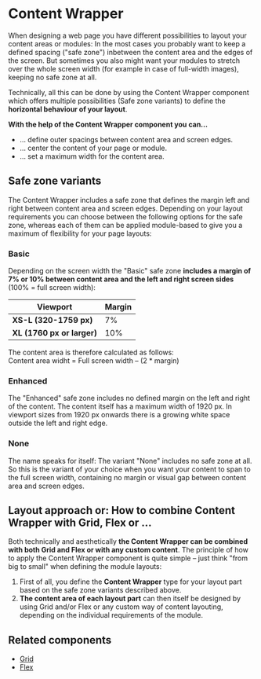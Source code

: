 # Content Wrapper

When designing a web page you have different possibilities to layout your content areas or modules: 
In the most cases you probably want to keep a defined spacing ("safe zone") inbetween the content area 
and the edges of the screen. But sometimes you also might want your modules to stretch over the whole 
screen width (for example in case of full-width images), keeping no safe zone at all.

Technically, all this can be done by using the Content Wrapper component which offers multiple possibilities 
(Safe zone variants) to define the **horizontal behaviour of your layout**. 

**With the help of the Content Wrapper component you can…**
- … define outer spacings between content area and screen edges.
- … center the content of your page or module.
- … set a maximum width for the content area.

## Safe zone variants

The Content Wrapper includes a safe zone that defines the margin left and right between content area and screen edges. 
Depending on your layout requirements you can choose between the following options for the safe zone, 
whereas each of them can be applied module-based to give you a maximum of flexibility for your page layouts:

### Basic

Depending on the screen width the "Basic" safe zone **includes a margin of 7% or 10% between 
content area and the left and right screen sides** (100% = full screen width):

| **Viewport** | **Margin** |
|--------------|------------|
| **XS-L (320-1759 px)** | 7% |
| **XL (1760 px or larger)** | 10% |

The content area is therefore calculated as follows:  
Content area widht = Full screen width – (2 * margin) 

### Enhanced

The "Enhanced" safe zone includes no defined margin on the left and right of the content. 
The content itself has a maximum width of 1920 px. In viewport sizes from 1920 px onwards there 
is a growing white space outside the left and right edge.

### None

The name speaks for itself: The variant "None" includes no safe zone at all. So this is the variant of
your choice when you want your content to span to the full screen width, containing no margin or visual 
gap between content area and screen edges.

## Layout approach or: How to combine Content Wrapper with Grid, Flex or …

Both technically and aesthetically **the Content Wrapper can be combined with both Grid and Flex or with any custom content**. 
The principle of how to apply the Content Wrapper component is quite simple – just  think "from big to small" when defining the module layouts:

1. First of all, you define the **Content Wrapper** type for your layout part based on the safe zone variants described above.
2. **The content area of each layout part** can then itself be designed by using Grid and/or Flex or any custom way of content layouting, 
depending on the individual requirements of the module.

## Related components

- [Grid](#/components/layout/grid)
- [Flex](#/components/layout/flex)